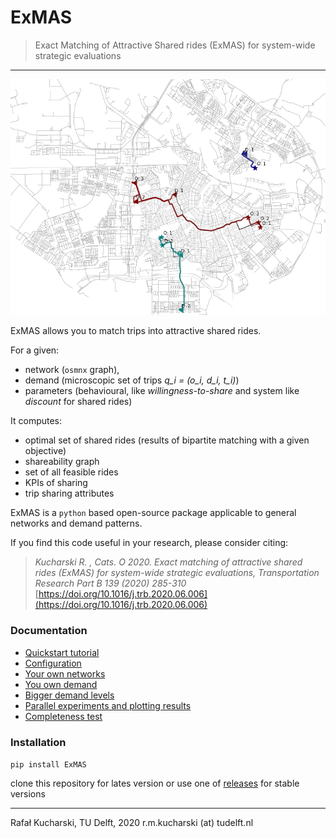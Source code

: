 # ExMAS
> Exact Matching of Attractive Shared rides (ExMAS) for system-wide strategic evaluations
---

![MAP](ExMAS/data/map.png)

ExMAS allows you to match trips into attractive shared rides.

For a given:
* network (`osmnx` graph), 
* demand (microscopic set of trips _q_i = (o_i, d_i, t_i)_)
* parameters (behavioural, like _willingness-to-share_ and system like _discount_ for shared rides)

It computes:
* optimal set of shared rides (results of bipartite matching with a given objective)
* shareability graph
* set of all feasible rides
* KPIs of sharing
* trip sharing attributes 

ExMAS is a `python` based open-source package applicable to general networks and demand patterns.

If you find this code useful in your research, please consider citing:

>_Kucharski R. , Cats. O 2020. Exact matching of attractive shared rides (ExMAS) for system-wide strategic evaluations, Transportation Research Part B 139 (2020) 285-310_ [https://doi.org/10.1016/j.trb.2020.06.006](https://doi.org/10.1016/j.trb.2020.06.006)


### Documentation

* [Quickstart tutorial](https://github.com/RafalKucharskiPK/ExMAS/blob/master/ExMAS/notebooks/ExMAS.ipynb)
* [Configuration](https://github.com/RafalKucharskiPK/ExMAS/blob/master/ExMAS/notebooks/01_Configuration.ipynb)
* [Your own networks](https://github.com/RafalKucharskiPK/ExMAS/blob/master/ExMAS/notebooks/02_Network_graphs.ipynb)
* [You own demand](https://github.com/RafalKucharskiPK/ExMAS/blob/master/ExMAS/notebooks/03_Demand_generation.ipynb)
* [Bigger demand levels](https://github.com/RafalKucharskiPK/ExMAS/blob/master/ExMAS/notebooks/04_Real_demand_size.ipynb)
* [Parallel experiments and plotting results](https://github.com/RafalKucharskiPK/ExMAS/blob/master/ExMAS/notebooks/05_Parallel_experiments.ipynb)
* [Completeness test](https://github.com/RafalKucharskiPK/ExMAS/blob/master/ExMAS/notebooks/06_Completeness_test.ipynb)

### Installation

`pip install ExMAS`

clone this repository for lates version
or use one of [releases](https://github.com/RafalKucharskiPK/ExMAS/archive/0.9.9.tar.gz) for stable versions

----
Rafał Kucharski, TU Delft, 2020 r.m.kucharski (at) tudelft.nl








